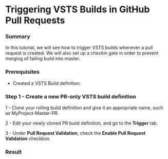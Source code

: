 ﻿<!-- 
<metadata>
    <summary value="This tutorials shows how to use the VSTS build badge API. "/>
    <title value="Triggering VSTS Build in GitHub PR."/>
    <order value="5"/>
    <author value="Mathieu St-Louis"/>
</metadata>
-->

# Triggering VSTS Builds in GitHub Pull Requests

### Summary
In this tutorial, we will see how to trigger VSTS builds whenever a pull request is created. We will also set up a checkin gate in order to prevent merging of failing build into master.

### Prerequisites
 - Created a VSTS Build definition.


### Step 1 - Create a new PR-only VSTS build definition
1 - Clone your rolling build definition and give it an appropriate name, such as MyProject-Master-PR.

2 - Edit your newly cloned PR build definition, and go to the **Trigger** tab.

3 - Under **Pull Request Validation**, check the **Enable Pull Request Validation** checkbox.


### Result

